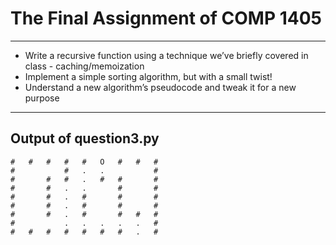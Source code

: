 # The Final Assignment of COMP 1405
- - - -
* Write a recursive function using a technique we’ve briefly covered in class - caching/memoization 
* Implement a simple sorting algorithm, but with a small twist! 
* Understand a new algorithm’s pseudocode and tweak it for a new purpose
- - - -
## Output of question3.py
```
#   #   #   #   #   O   #   #   #   
#           #   .   .           #   
#       #   #   .   #   #       #   
#       #   .   .       #       #   
#       #   .   #       #       #   
#       #   .   #       #       #   
#       #   .   #       #   #   #   
#           .   .   .   .   .   #   
#   #   #   #   #   #   #   .   #
```
